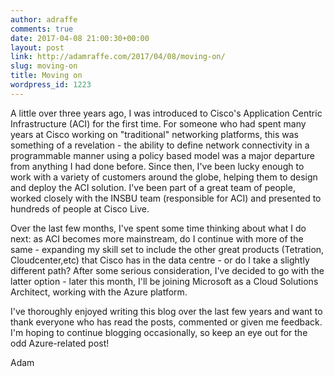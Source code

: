 ```yaml
---
author: adraffe
comments: true
date: 2017-04-08 21:00:30+00:00
layout: post
link: http://adamraffe.com/2017/04/08/moving-on/
slug: moving-on
title: Moving on
wordpress_id: 1223
---
```


A little over three years ago, I was introduced to Cisco's Application Centric Infrastructure (ACI) for the first time. For someone who had spent many years at Cisco working on "traditional" networking platforms, this was something of a revelation - the ability to define network connectivity in a programmable manner using a policy based model was a major departure from anything I had done before. Since then, I've been lucky enough to work with a variety of customers around the globe, helping them to design and deploy the ACI solution. I've been part of a great team of people, worked closely with the INSBU team (responsible for ACI) and presented to hundreds of people at Cisco Live.

Over the last few months, I've spent some time thinking about what I do next: as ACI becomes more mainstream, do I continue with more of the same - expanding my skill set to include the other great products (Tetration, Cloudcenter,etc) that Cisco has in the data centre - or do I take a slightly different path? After some serious consideration, I've decided to go with the latter option - later this month, I'll be joining Microsoft as a Cloud Solutions Architect, working with the Azure platform.

I've thoroughly enjoyed writing this blog over the last few years and want to thank everyone who has read the posts, commented or given me feedback. I'm hoping to continue blogging occasionally, so keep an eye out for the odd Azure-related post!

Adam
